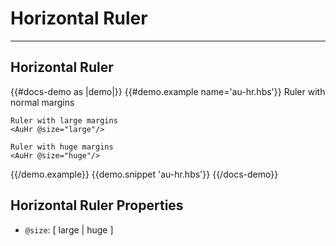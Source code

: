 # Horizontal Ruler

---

## Horizontal Ruler

{{#docs-demo as |demo|}}
  {{#demo.example name='au-hr.hbs'}}
    Ruler with normal margins
    <AuHr/>

    Ruler with large margins
    <AuHr @size="large"/>

    Ruler with huge margins
    <AuHr @size="huge"/>
  {{/demo.example}}
  {{demo.snippet 'au-hr.hbs'}}
{{/docs-demo}}

## Horizontal Ruler Properties

- `@size`: [ large | huge ]
